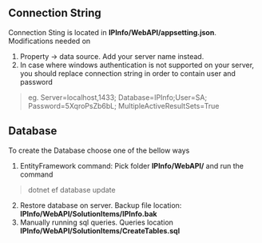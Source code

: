 ﻿## Connection String

Connection Sting is located in **IPInfo/WebAPI/appsetting.json**.
Modifications needed on
 1. Property -> data source. Add your server name instead.
 2. In case where windows authentication is not supported on your server, you should replace connection string in order to contain user and password 
> eg. Server=localhost,1433; Database=IPInfo;User=SA;
> Password=5XqroPsZb6bL; MultipleActiveResultSets=True


## Database

To create the Database choose one of the bellow ways

 1. EntityFramework command: Pick folder **IPInfo/WebAPI/** and run the command 
> dotnet ef database update
 2. Restore database on server. Backup file location: **IPInfo/WebAPI/SolutionItems/IPInfo.bak**
 3. Manually running sql queries. Queries location **IPInfo/WebAPI/SolutionItems/CreateTables.sql**